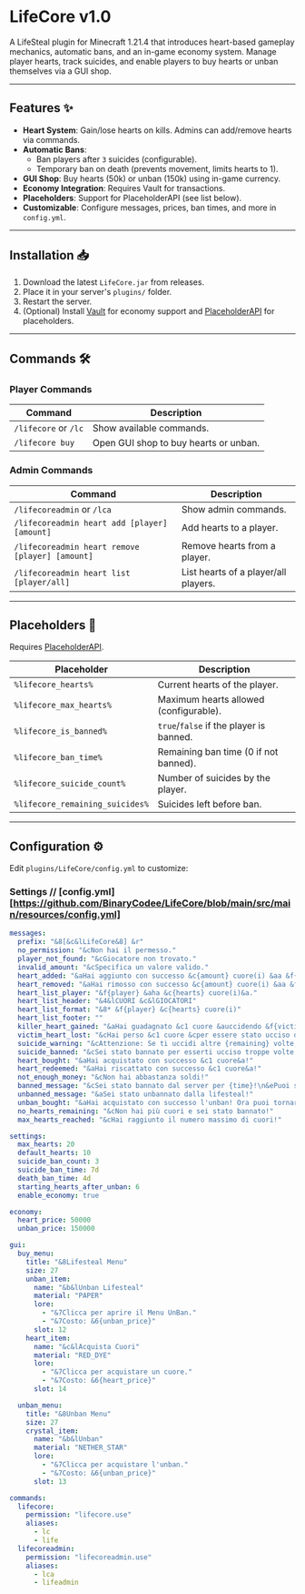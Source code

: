 # LifeCore v1.0

A LifeSteal plugin for Minecraft 1.21.4 that introduces heart-based gameplay mechanics, automatic bans, and an in-game economy system. Manage player hearts, track suicides, and enable players to buy hearts or unban themselves via a GUI shop.

---

## Features ✨
- **Heart System**: Gain/lose hearts on kills. Admins can add/remove hearts via commands.
- **Automatic Bans**: 
  - Ban players after `3` suicides (configurable).
  - Temporary ban on death (prevents movement, limits hearts to 1).
- **GUI Shop**: Buy hearts (50k) or unban (150k) using in-game currency.
- **Economy Integration**: Requires Vault for transactions.
- **Placeholders**: Support for PlaceholderAPI (see list below).
- **Customizable**: Configure messages, prices, ban times, and more in `config.yml`.

---

## Installation 📥
1. Download the latest `LifeCore.jar` from releases.
2. Place it in your server's `plugins/` folder.
3. Restart the server.
4. (Optional) Install [Vault](https://www.spigotmc.org/resources/vault.34315/) for economy support and [PlaceholderAPI](https://www.spigotmc.org/resources/placeholderapi.6245/) for placeholders.

---

## Commands 🛠️

### Player Commands
| Command | Description |
|---------|-------------|
| `/lifecore` or `/lc` | Show available commands. |
| `/lifecore buy` | Open GUI shop to buy hearts or unban. |

### Admin Commands
| Command | Description |
|---------|-------------|
| `/lifecoreadmin` or `/lca` | Show admin commands. |
| `/lifecoreadmin heart add [player] [amount]` | Add hearts to a player. |
| `/lifecoreadmin heart remove [player] [amount]` | Remove hearts from a player. |
| `/lifecoreadmin heart list [player/all]` | List hearts of a player/all players. |

---

## Placeholders 📌
Requires [PlaceholderAPI](https://www.spigotmc.org/resources/placeholderapi.6245/).

| Placeholder | Description |
|-------------|-------------|
| `%lifecore_hearts%` | Current hearts of the player. |
| `%lifecore_max_hearts%` | Maximum hearts allowed (configurable). |
| `%lifecore_is_banned%` | `true`/`false` if the player is banned. |
| `%lifecore_ban_time%` | Remaining ban time (0 if not banned). |
| `%lifecore_suicide_count%` | Number of suicides by the player. |
| `%lifecore_remaining_suicides%` | Suicides left before ban. |

---

## Configuration ⚙️
Edit `plugins/LifeCore/config.yml` to customize:

### Settings // [config.yml][https://github.com/BinaryCodee/LifeCore/blob/main/src/main/resources/config.yml]
```yaml
messages:
  prefix: "&8[&c&lLifeCore&8] &r"
  no_permission: "&cNon hai il permesso."
  player_not_found: "&cGiocatore non trovato."
  invalid_amount: "&cSpecifica un valore valido."
  heart_added: "&aHai aggiunto con successo &c{amount} cuore(i) &aa &f{player}&a."
  heart_removed: "&aHai rimosso con successo &c{amount} cuore(i) &aa &f{player}&a."
  heart_list_player: "&f{player} &aha &c{hearts} cuore(i)&a."
  heart_list_header: "&4&lCUORI &c&lGIOCATORI"
  heart_list_format: "&8* &f{player} &c{hearts} cuore(i)"
  heart_list_footer: ""
  killer_heart_gained: "&aHai guadagnato &c1 cuore &auccidendo &f{victim}&a!"
  victim_heart_lost: "&cHai perso &c1 cuore &cper essere stato ucciso da &f{killer}&c!"
  suicide_warning: "&cAttenzione: Se ti uccidi altre {remaining} volte, verrai bannato!"
  suicide_banned: "&cSei stato bannato per esserti ucciso troppe volte da solo!"
  heart_bought: "&aHai acquistato con successo &c1 cuore&a!"
  heart_redeemed: "&aHai riscattato con successo &c1 cuore&a!"
  not_enough_money: "&cNon hai abbastanza soldi!"
  banned_message: "&cSei stato bannato dal server per {time}!\n&ePuoi sbannarti usando &6/lifecore buy"
  unbanned_message: "&aSei stato unbannato dalla lifesteal!"
  unban_bought: "&aHai acquistato con successo l'unban! Ora puoi tornare a giocare."
  no_hearts_remaining: "&cNon hai più cuori e sei stato bannato!"
  max_hearts_reached: "&cHai raggiunto il numero massimo di cuori!"

settings:
  max_hearts: 20
  default_hearts: 10
  suicide_ban_count: 3
  suicide_ban_time: 7d
  death_ban_time: 4d
  starting_hearts_after_unban: 6
  enable_economy: true

economy:
  heart_price: 50000
  unban_price: 150000

gui:
  buy_menu:
    title: "&8Lifesteal Menu"
    size: 27
    unban_item:
      name: "&b&lUnban Lifesteal"
      material: "PAPER"
      lore:
        - "&7Clicca per aprire il Menu UnBan."
        - "&7Costo: &6{unban_price}"
      slot: 12
    heart_item:
      name: "&c&lAcquista Cuori"
      material: "RED_DYE"
      lore:
        - "&7Clicca per acquistare un cuore."
        - "&7Costo: &6{heart_price}"
      slot: 14

  unban_menu:
    title: "&8Unban Menu"
    size: 27
    crystal_item:
      name: "&b&lUnban"
      material: "NETHER_STAR"
      lore:
        - "&7Clicca per acquistare l'unban."
        - "&7Costo: &6{unban_price}"
      slot: 13

commands:
  lifecore:
    permission: "lifecore.use"
    aliases:
      - lc
      - life
  lifecoreadmin:
    permission: "lifecoreadmin.use"
    aliases:
      - lca
      - lifeadmin

